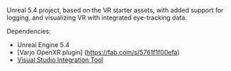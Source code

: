 Unreal 5.4 project, based on the VR starter assets, with added support for logging, and visualizing VR with integrated eye-tracking data.

Dependencies:
- Unreal Engine 5.4
- [Varjo OpenXR plugin] (https://fab.com/s/5761f1f00efa)
- [Visual Studio Integration Tool](https://fab.com/s/81403d127574)

